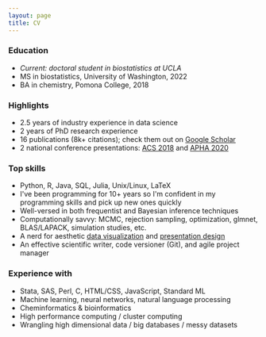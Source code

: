 ```yaml
---
layout: page
title: CV
---
```


### Education

- *Current: doctoral student in biostatistics at UCLA*
- MS in biostatistics, University of Washington, 2022
- BA in chemistry, Pomona College, 2018

### Highlights

- 2.5 years of industry experience in data science
- 2 years of PhD research experience
- 16 publications (8k+ citations); check them out on [Google Scholar](https://scholar.google.com/citations?user=JWr9T7AAAAAJ&hl)
- 2 national conference presentations: [ACS 2018](https://www.morressier.com/o/event/5fc63fa103137aa5257ba0c8/article/5fc640832d78d1fec4648e03) and [APHA 2020](https://apha.confex.com/apha/2020/meetingapp.cgi/Paper/482250)

### Top skills

- Python, R, Java, SQL, Julia, Unix/Linux, LaTeX
- I've been programming for 10+ years so I'm confident in my programming skills and pick up new ones quickly
- Well-versed in both frequentist and Bayesian inference techniques
- Computationally savvy: MCMC, rejection sampling, optimization, glmnet, BLAS/LAPACK, simulation studies, etc.
- A nerd for aesthetic [data visualization](https://zichen-liu.github.io/viz/) and [presentation design](https://zichen-liu.github.io/slides/)
- An effective scientific writer, code versioner (Git), and agile project manager

### Experience with

- Stata, SAS, Perl, C, HTML/CSS, JavaScript, Standard ML
- Machine learning, neural networks, natural language processing
- Cheminformatics & bioinformatics
- High performance computing / cluster computing
- Wrangling high dimensional data / big databases / messy datasets